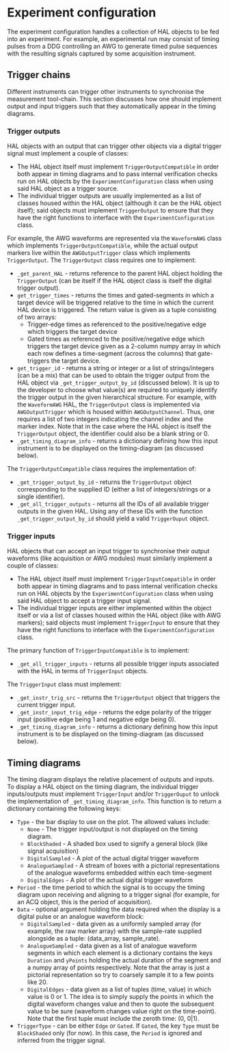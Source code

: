 # Experiment configuration

The experiment configuration handles a collection of HAL objects to be fed into an experiment. For example, an experimental run may consist of timing pulses from a DDG controlling an AWG to generate timed pulse sequences with the resulting signals captured by some acquisition instrument.

## Trigger chains

Different instruments can trigger other instruments to synchronise the measurement tool-chain. This section discusses how one should implement output and input triggers such that they automatically appear in the timing diagrams.

### Trigger outputs

HAL objects with an output that can trigger other objects via a digital trigger signal must implement a couple of classes:

- The HAL object itself must implement `TriggerOutputCompatible` in order both appear in timing diagrams and to pass internal verification checks run on HAL objects by the `ExperimentConfiguration` class when using said HAL object as a trigger source.
- The individual trigger outputs are usually implemented as a list of classes housed within the HAL object (although it can be the HAL object itself); said objects must implement `TriggerOutput` to ensure that they have the right functions to interface with the `ExperimentConfiguration` class.

For example, the AWG waveforms are represented via the `WaveformAWG` class which implements `TriggerOutputCompatible`, while the actual output markers live within the `AWGOutputTrigger` class which implements `TriggerOutput`. The `TriggerOutput` class requires one to implement:

- `_get_parent_HAL` - returns reference to the parent HAL object holding the `TriggerOutput` (can be itself if the HAL object class is itself the digital trigger output).
- `get_trigger_times` - returns the times and gated-segments in which a target device will be triggered relative to the time in which the current HAL device is triggered. The return value is given as a tuple consisting of two arrays:
    - Trigger-edge times as referenced to the positive/negative edge which triggers the target device
    - Gated times as referenced to the positive/negative edge which triggers the target device given as a 2-column numpy array in which each row defines a time-segment (across the columns) that gate-triggers the target device.
- `get_trigger_id` - returns a string or integer or a list of strings/integers (can be a mix) that can be used to obtain the trigger output from the HAL object via `_get_trigger_output_by_id` (discussed below). It is up to the developer to choose what value(s) are required to uniquely identify the trigger output in the given hierarchical structure. For example, with the `WaveformAWG` HAL, the `TriggerOutput` class is implemented via `AWGOutputTrigger` which is housed within `AWGOutputChannel`. Thus, one requires a list of two integers indicating the channel index and the marker index. Note that in the case where the HAL object is itself the `TriggerOutput` object, the identifier could also be a blank string or 0.
- `_get_timing_diagram_info` - returns a dictionary defining how this input instrument is to be displayed on the timing-diagram (as discussed below).

The `TriggerOutputCompatible` class requires the implementation of:

- `_get_trigger_output_by_id` - returns the `TriggerOutput` object corresponding to the supplied ID (either a list of integers/strings or a single identifier).
- `_get_all_trigger_outputs` - returns all the IDs of all available trigger outputs in the given HAL. Using any of these IDs with the function `_get_trigger_output_by_id` should yield a valid `TriggerOuput` object.

### Trigger inputs

HAL objects that can accept an input trigger to synchronise their output waveforms (like acquisition or AWG modules) must similarly implement a couple of classes:

- The HAL object itself must implement `TriggerInputCompatible` in order both appear in timing diagrams and to pass internal verification checks run on HAL objects by the `ExperimentConfiguration` class when using said HAL object to accept a trigger input signal.
- The individual trigger inputs are either implemented within the object itself or via a list of classes housed within the HAL object (like with AWG markers); said objects must implement `TriggerInput` to ensure that they have the right functions to interface with the `ExperimentConfiguration` class.

The primary function of `TriggerInputCompatible` is to implement:

- `_get_all_trigger_inputs` - returns all possible trigger inputs associated with the HAL in terms of `TriggerInput` objects.

The `TriggerInput` class must implement:

- `_get_instr_trig_src` - returns the `TriggerOutput` object that triggers the current trigger input.
- `_get_instr_input_trig_edge` - returns the edge polarity of the trigger input (positive edge being 1 and negative edge being 0).
- `_get_timing_diagram_info` - returns a dictionary defining how this input instrument is to be displayed on the timing-diagram (as discussed below).


## Timing diagrams

The timing diagram displays the relative placement of outputs and inputs. To display a HAL object on the timing diagram, the individual trigger inputs/outputs must implement `TriggerInput` and/or `TriggerOuput` to unlock the implementation of `_get_timing_diagram_info`. This function is to return a dictionary containing the following keys:

- `Type` - the bar display to use on the plot. The allowed values include:
    - `None` - The trigger input/output is not displayed on the timing diagram.
    - `BlockShaded` - A shaded box used to signify a general block (like signal acquisition)
    - `DigitalSampled` - A plot of the actual digital trigger waveform
    - `AnalogueSampled` - A stream of boxes with a pictorial representations of the analogue waveforms embedded within each time-segment 
    - `DigitalEdges` - A plot of the actual digital trigger waveform
- `Period` - the time period to which the signal is to occupy the timing diagram upon receiving and aligning to a trigger signal (for example, for an ACQ object, this is the period of acquisition).
- `Data` - optional argument holding the data required when the display is a digital pulse or an analogue waveform block:
    - `DigitalSampled` - data given as a uniformly sampled array (for example, the raw marker array) with the sample-rate supplied alongside as a tuple: (data_array, sample_rate).
    - `AnalogueSampled` - data given as a list of analogue waveform segments in which each element is a dictionary contains the keys `Duration` and `yPoints` holding the actual duration of the segment and a numpy array of points respectively. Note that the array is just a pictorial representation so try to coarsely sample it to a few points like 20.
    - `DigitalEdges` - data given as a list of tuples (time, value) in which value is 0 or 1. The idea is to simply supply the points in which the digital waveform changes value and then to quote the subsequent value to be sure (waveform changes value right on the time-point). Note that the first tuple must include the zeroth time: (0, 0|1).
- `TriggerType` - can be either `Edge` or `Gated`. If `Gated`, the key `Type` must be `BlockShaded` only (for now). In this case, the `Period` is ignored and inferred from the trigger signal.
